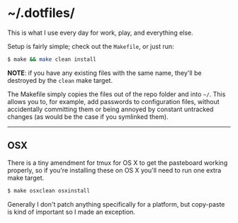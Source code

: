 # ~/.dotfiles/

This is what I use every day for work, play, and everything else.

Setup is fairly simple; check out the `Makefile`, or just run:

```bash
$ make && make clean install
```

**NOTE**: if you have any existing files with the same name, they'll be
destroyed by the `clean` make target.

The Makefile simply copies the files out of the repo folder and into `~/`. This
allows you to, for example, add passwords to configuration files, without
accidentally committing them or being annoyed by constant untracked changes (as
would be the case if you symlinked them).

---

## OSX

There is a tiny amendment for tmux for OS X to get the pasteboard working
properly, so if you're installing these on OS X you'll need to run one extra
make target.

```bash
$ make osxclean osxinstall
```

Generally I don't patch anything specifically for a platform, but copy-paste is
kind of important so I made an exception.
